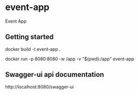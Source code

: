 # event-app
Event App

## Getting started
docker build -t event-app .

docker run -p 8080:8080 -w /app -v "$(pwd):/app" event-app

## Swagger-ui api documentation
http://localhost:8080/swagger-ui